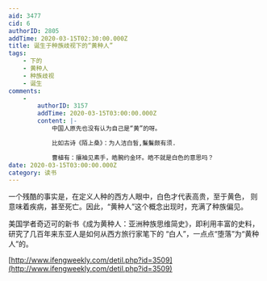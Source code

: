 ```yaml
---
aid: 3477
cid: 6
authorID: 2805
addTime: 2020-03-15T02:30:00.000Z
title: 诞生于种族歧视下的“黄种人”
tags:
    - 下的
    - 黄种人
    - 种族歧视
    - 诞生
comments:
    -
        authorID: 3157
        addTime: 2020-03-15T03:00:00.000Z
        content: |-
            中国人原先也没有认为自己是“黄”的呀。

            比如古诗《陌上桑》：为人洁白皙,鬑鬑颇有须.

            曹植有：攘袖见素手，皓腕约金环。皓不就是白色的意思吗？
date: 2020-03-15T03:00:00.000Z
category: 读书
---
```


一个残酷的事实是，在定义人种的西方人眼中，白色才代表高贵，至于黄色， 则意味着疾病，甚至死亡。因此，“黄种人”这个概念出现时，充满了种族偏见。

美国学者奇迈可的新书《成为黄种人：亚洲种族思维简史》，即利用丰富的史料，研究了几百年来东亚人是如何从西方旅行家笔下的 “白人”，一点点“堕落”为“黄种人”的。

[http://www.ifengweekly.com/detil.php?id=3509](http://www.ifengweekly.com/detil.php?id=3509)
